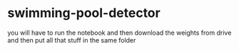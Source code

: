 # swimming-pool-detector


you will have to run the notebook and then download the weights from drive and then put all that stuff in the same folder
